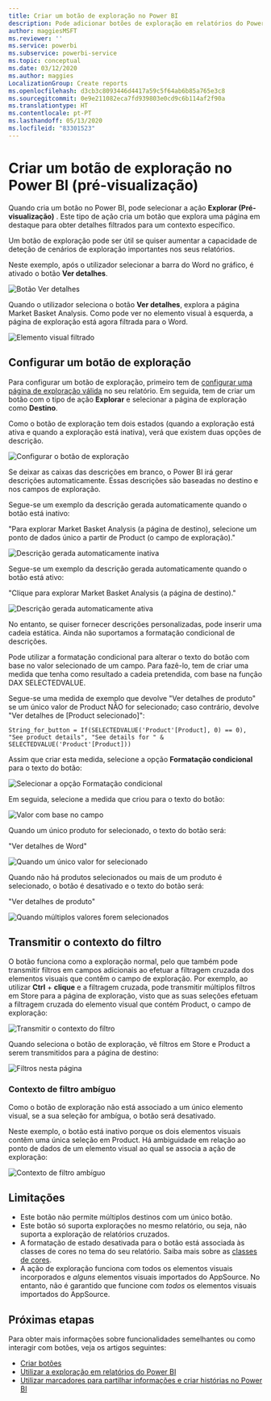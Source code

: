 ```yaml
---
title: Criar um botão de exploração no Power BI
description: Pode adicionar botões de exploração em relatórios do Power BI que fazem com que os seus relatórios se comportem como aplicações e aprofundam a cativação dos utilizadores.
author: maggiesMSFT
ms.reviewer: ''
ms.service: powerbi
ms.subservice: powerbi-service
ms.topic: conceptual
ms.date: 03/12/2020
ms.author: maggies
LocalizationGroup: Create reports
ms.openlocfilehash: d3cb3c8093446d4417a59c5f64ab6b85a765e3c8
ms.sourcegitcommit: 0e9e211082eca7fd939803e0cd9c6b114af2f90a
ms.translationtype: HT
ms.contentlocale: pt-PT
ms.lasthandoff: 05/13/2020
ms.locfileid: "83301523"
---
```

# <a name="create-a-drill-through-button-in-power-bi-preview"></a>Criar um botão de exploração no Power BI (pré-visualização)

Quando cria um botão no Power BI, pode selecionar a ação **Explorar (Pré-visualização)** . Este tipo de ação cria um botão que explora uma página em destaque para obter detalhes filtrados para um contexto específico.

Um botão de exploração pode ser útil se quiser aumentar a capacidade de deteção de cenários de exploração importantes nos seus relatórios.

Neste exemplo, após o utilizador selecionar a barra do Word no gráfico, é ativado o botão **Ver detalhes**.

![Botão Ver detalhes](media/desktop-drill-through-buttons/power-bi-drill-through-visual-button.png)

Quando o utilizador seleciona o botão **Ver detalhes**, explora a página Market Basket Analysis. Como pode ver no elemento visual à esquerda, a página de exploração está agora filtrada para o Word.

![Elemento visual filtrado](media/desktop-drill-through-buttons/power-bi-drill-through-destination.png)

## <a name="set-up-a-drill-through-button"></a>Configurar um botão de exploração

Para configurar um botão de exploração, primeiro tem de [configurar uma página de exploração válida](desktop-drillthrough.md) no seu relatório. Em seguida, tem de criar um botão com o tipo de ação **Explorar** e selecionar a página de exploração como **Destino**.

Como o botão de exploração tem dois estados (quando a exploração está ativa e quando a exploração está inativa), verá que existem duas opções de descrição.

![Configurar o botão de exploração](media/desktop-drill-through-buttons/power-bi-create-drill-through-button.png)

Se deixar as caixas das descrições em branco, o Power BI irá gerar descrições automaticamente. Essas descrições são baseadas no destino e nos campos de exploração.

Segue-se um exemplo da descrição gerada automaticamente quando o botão está inativo:

"Para explorar Market Basket Analysis (a página de destino), selecione um ponto de dados único a partir de Product (o campo de exploração)."

![Descrição gerada automaticamente inativa](media/desktop-drill-through-buttons/power-bi-drill-through-tooltip-disabled.png)

Segue-se um exemplo da descrição gerada automaticamente quando o botão está ativo:

"Clique para explorar Market Basket Analysis (a página de destino)."

![Descrição gerada automaticamente ativa](media/desktop-drill-through-buttons/power-bi-drill-through-visual-button.png)

No entanto, se quiser fornecer descrições personalizadas, pode inserir uma cadeia estática. Ainda não suportamos a formatação condicional de descrições.

Pode utilizar a formatação condicional para alterar o texto do botão com base no valor selecionado de um campo. Para fazê-lo, tem de criar uma medida que tenha como resultado a cadeia pretendida, com base na função DAX SELECTEDVALUE.

Segue-se uma medida de exemplo que devolve "Ver detalhes de produto" se um único valor de Product NÃO for selecionado; caso contrário, devolve "Ver detalhes de [Product selecionado]":

```
String_for_button = If(SELECTEDVALUE('Product'[Product], 0) == 0), "See product details", "See details for " & SELECTEDVALUE('Product'[Product]))
```

Assim que criar esta medida, selecione a opção **Formatação condicional** para o texto do botão:

![Selecionar a opção Formatação condicional](media/desktop-drill-through-buttons/power-bi-button-conditional-tooltip.png)

Em seguida, selecione a medida que criou para o texto do botão:

![Valor com base no campo](media/desktop-drill-through-buttons/power-bi-conditional-measure.png)

Quando um único produto for selecionado, o texto do botão será:

"Ver detalhes de Word"

![Quando um único valor for selecionado](media/desktop-drill-through-buttons/power-bi-conditional-button-text.png)

Quando não há produtos selecionados ou mais de um produto é selecionado, o botão é desativado e o texto do botão será:

"Ver detalhes de produto"

![Quando múltiplos valores forem selecionados](media/desktop-drill-through-buttons/power-bi-button-conditional-text-2.png)

## <a name="pass-filter-context"></a>Transmitir o contexto do filtro

O botão funciona como a exploração normal, pelo que também pode transmitir filtros em campos adicionais ao efetuar a filtragem cruzada dos elementos visuais que contêm o campo de exploração. Por exemplo, ao utilizar **Ctrl** + **clique** e a filtragem cruzada, pode transmitir múltiplos filtros em Store para a página de exploração, visto que as suas seleções efetuam a filtragem cruzada do elemento visual que contém Product, o campo de exploração:

![Transmitir o contexto do filtro](media/desktop-drill-through-buttons/power-bi-cross-filter-drill-through-button.png)

Quando seleciona o botão de exploração, vê filtros em Store e Product a serem transmitidos para a página de destino:

![Filtros nesta página](media/desktop-drill-through-buttons/power-bi-button-filters-passed-through.png)

### <a name="ambiguous-filter-context"></a>Contexto de filtro ambíguo

Como o botão de exploração não está associado a um único elemento visual, se a sua seleção for ambígua, o botão será desativado.

Neste exemplo, o botão está inativo porque os dois elementos visuais contêm uma única seleção em Product. Há ambiguidade em relação ao ponto de dados de um elemento visual ao qual se associa a ação de exploração:

![Contexto de filtro ambíguo](media/desktop-drill-through-buttons/power-bi-button-disabled-ambiguity.png)

## <a name="limitations"></a>Limitações

- Este botão não permite múltiplos destinos com um único botão.
- Este botão só suporta explorações no mesmo relatório, ou seja, não suporta a exploração de relatórios cruzados.
- A formatação de estado desativada para o botão está associada às classes de cores no tema do seu relatório. Saiba mais sobre as [classes de cores](desktop-report-themes.md#setting-structural-colors).
- A ação de exploração funciona com todos os elementos visuais incorporados e *alguns* elementos visuais importados do AppSource. No entanto, não é garantido que funcione com *todos* os elementos visuais importados do AppSource.

## <a name="next-steps"></a>Próximas etapas
Para obter mais informações sobre funcionalidades semelhantes ou como interagir com botões, veja os artigos seguintes:

* [Criar botões](desktop-buttons.md)
* [Utilizar a exploração em relatórios do Power BI](desktop-drillthrough.md)
* [Utilizar marcadores para partilhar informações e criar histórias no Power BI](desktop-bookmarks.md)

